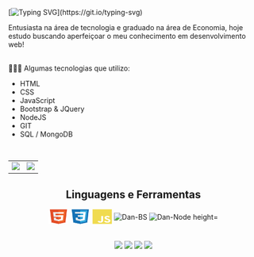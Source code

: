 [![Typing SVG](https://readme-typing-svg.demolab.com?font=Fira+Code&pause=1000&color=7933F7&width=435&lines=Ol%C3%A1%2C+eu+sou+Daniel!+;Um+desenvolvedor+web+c:)](https://git.io/typing-svg)

<p>Entusiasta na área de tecnologia e graduado na área de Economia, hoje estudo buscando aperfeiçoar o meu conhecimento em desenvolvimento web! </p>
<br>
👩🏻‍💻 Algumas tecnologias que utilizo:

- HTML
- CSS
- JavaScript
- Bootstrap & JQuery
- NodeJS
- GIT
- SQL / MongoDB

<table align="center">
 <tr>
      <td>
      <img src="https://github-readme-stats.vercel.app/api?username=danielcdeda&include_all_commits=true&count_private=true&show_icons=true&line_height=20&theme=tokyonight" />
    </td>
      <td>
       <img src="https://github-readme-stats.vercel.app/api/top-langs?username=danielcdeda&show_icons=true&locale=en&layout=compact&theme=tokyonight"/>
    </td>
<br>
</table>
<h2 align="center"> Linguagens e Ferramentas  </h2>
<div align="center">
<img align="center" alt="Dan-HTML" height="30" width="40" src="https://raw.githubusercontent.com/devicons/devicon/master/icons/html5/html5-original.svg">
<img align="center" alt="Dan-CSS" height="30" width="40" src="https://raw.githubusercontent.com/devicons/devicon/master/icons/css3/css3-original.svg">
<img align="center" alt="Dan-Js" height="30" width="40" src="https://raw.githubusercontent.com/devicons/devicon/master/icons/javascript/javascript-plain.svg">
<img align="center" alt="Dan-BS" height="38" width="40" src="https://cdn.jsdelivr.net/gh/devicons/devicon/icons/bootstrap/bootstrap-original.svg" />
<img align="center" alt="Dan-Node height="30" width="40" src="https://cdn.jsdelivr.net/gh/devicons/devicon/icons/nodejs/nodejs-original.svg" />
          
 <br>
</div>
<br> <br>
<div align="center" class="socials">
  <a href="https://www.linkedin.com/in/daniel-d%C3%A9da-403ab9217" target="_blank"><img src="https://img.shields.io/badge/-LinkedIn-%230077B5?style=for-the-badge&logo=linkedin&logoColor=white" target="_blank"></a> 
  <a href = "mailto:daniel.costa.deda.oliveira@gmail.com"><img src="https://img.shields.io/badge/-Gmail-%23333?style=for-the-badge&logo=gmail&logoColor=white" target="_blank"></a>
  <a href="https://www.youtube.com/channel/UCi1myGWeDumTdQMdCOcjjDg" target="_blank"><img src="https://img.shields.io/badge/YouTube-FF0000?style=for-the-badge&logo=youtube&logoColor=white" target="_blank"></a>
  <a href="https://www.twitch.tv/batimal" target="_blank"><img src="https://img.shields.io/badge/Twitch-9146FF?style=for-the-badge&logo=twitch&logoColor=white" target="_blank"></a>
  
</div>
